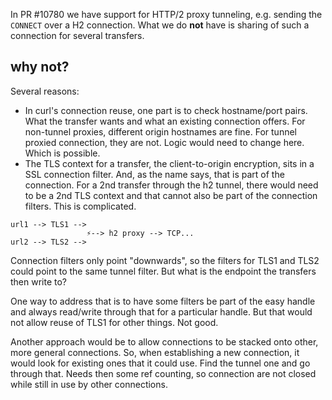 In PR #10780 we have support for HTTP/2 proxy tunneling, e.g. sending the `CONNECT` over a H2 connection.
What we do **not** have is sharing of such a connection for several transfers.

## why not?

Several reasons:

* In curl's connection reuse, one part is to check hostname/port pairs. What the transfer wants and what an existing connection offers. For non-tunnel proxies, different origin hostnames are fine. For tunnel proxied connection, they are not. Logic would need to change here. Which is possible.
* The TLS context for a transfer, the client-to-origin encryption, sits in a SSL connection filter. And, as the name says, that is part of the connection. For a 2nd transfer through the h2 tunnel, there would need to be a 2nd TLS context and that cannot also be part of the connection filters. This is complicated.

```
url1 --> TLS1 --> 
                 ⚡️--> h2 proxy --> TCP...
url2 --> TLS2 --> 
```

Connection filters only point "downwards", so the filters for TLS1 and TLS2 could point to the same tunnel filter. But what is the endpoint the transfers then write to?

One way to address that is to have some filters be part of the easy handle and always read/write through that for a particular handle. But that would not allow reuse of TLS1 for other things. Not good.

Another approach would be to allow connections to be stacked onto other, more general connections. So, when establishing a new connection, it would look for existing ones that it could use. Find the tunnel one and go through that. Needs then some ref counting, so connection are not closed while still in use by other connections.

